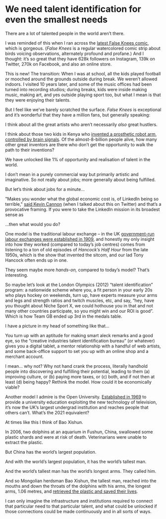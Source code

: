 # We need talent identification for even the smallest needs

There are a lot of talented people in the world aren’t there.

I was reminded of this when I ran across the [latest False Knees
comic](https://falseknees.com/403.html), which is gorgeous. (_False Knees_ is
a regular watercolored comic strip about birds voicing observations,
alternately profound and profane.) And I thought: it’s so great that they have
628k followers on Instagram, 139k on Twitter, 270k on Facebook, and also an
online store.

This is new! The transition: When I was at school, all the kids played
football or mooched around the grounds outside during break. We weren’t
allowed indoors. I visited 10 years later, and some of the music offices had
been turned into recording studios; during breaks, kids were inside making
music, making art, and yes outside playing sport too, but what I mean is that
they were enjoying their talents.

But I feel like we’ve barely scratched the surface. _False Knees_ is
exceptional and it’s wonderful that they have a million fans, but generally
speaking:

I think about all the great artists who aren’t necessarily _also_ great
hustlers.

I think about those two kids in Kenya who [invented a prosthetic robot arm,
controlled by brain signals](https://www.bbc.co.uk/programmes/p095c1yx). Of
the almost-8-billion people alive, how many other great inventors are there
who don’t get the opportunity to walk the path to their inventions?

We have unlocked like 1% of opportunity and realisation of talent in the
world.

I don’t mean in a purely commercial way but primarily artistic and
imaginative. So not really about jobs; more generally about being fulfilled.

But let’s think about jobs for a minute…

"Makes you wonder what the global economic cost is, of LinkedIn being so
terrible," [said Kevin
Cannon](https://twitter.com/multikev/status/1393502156972609536?s=20) (when I
talked about this on Twitter) and that’s a provocative framing. If you were to
take the LinkedIn mission in its broadest sense as

…then what would you do?

One model is the traditional labour exchange – in the UK [government-run
labour exchanges were established in
1909](https://en.wikipedia.org/wiki/Labour_Exchanges_Act_1909), and honestly
my only insight into how they worked (compared to today’s job centres) comes
from listening to a ton of old episodes of _Hancock’s Half Hour_ from the late
1950s, which is the show that invented the sitcom, and our lad Tony Hancock
often ends up in one.

They seem maybe more _hands-on,_ compared to today’s model? That’s
interesting.

So maybe let’s look at the London Olympics (2012) “talent identification”
program: a nationwide scheme where you, a fit person in your early 20s who
plays hockey on weekends, turn up, have experts measure your arms and legs and
strength ratios and twitch muscles, etc, and say, “hey, have you thought about
Niche Sport X, we could hothouse you in that and not many other countries
participate, so you might win and our ROI is good”. Which is how Team GB ended
up 3rd in the medals table.

I have a picture in my head of something like that…

You turn up with an aptitude for making smart aleck remarks and a good eye, so
the “creative industries talent identification bureau” (or whatever) gives you
a digital tablet, a mentor relationship with a handful of web artists, and
some back-office support to set you up with an online shop and a merchant
account.

I mean… why not? Why not hand crank the process, literally handhold people
into discovering and fulfilling their potential, leading to them (a) improving
culture, or (b) paying more taxes, or (c) both, and if not then at least (d)
being happy? Rethink the model. How could it be economically viable?

Another model I admire is the Open University. [Established in
1969](https://en.wikipedia.org/wiki/Open_University) to provide a university
education exploiting the new technology of television, it’s now the UK’s
largest undergrad institution and reaches people that others can’t. What’s the
2021 equivalent?

At times like this I think of Bao Xishun.

In 2006, two dolphins at an aquarium in Fushun, China, swallowed some plastic
shards and were at risk of death. Veterinarians were unable to extract the
plastic.

But China has the world’s largest population.

And with the world’s largest population, it has the world’s tallest man.

And the world’s tallest man has the world’s longest arms. They called him.

And so Mongolian herdsman Bao Xishun, the tallest man, reached into the mouths
and down the throats of the dolphins with his arms, the longest arms, 1.06
metres, and [retrieved the plastic and saved their
lives](http://news.bbc.co.uk/1/hi/world/asia-pacific/6178659.stm).

I can only imagine the infrastructure and institutions required to connect
that particular need to that particular talent, and what could be unlocked if
those connections could be made continuously and in all sorts of ways.
